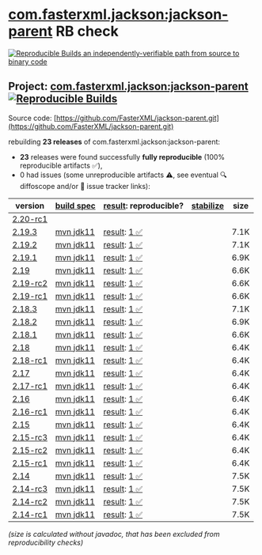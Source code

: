 [com.fasterxml.jackson:jackson-parent](https://central.sonatype.com/artifact/com.fasterxml.jackson/jackson-parent/versions) RB check
=======

[![Reproducible Builds](https://reproducible-builds.org/images/logos/rb.svg) an independently-verifiable path from source to binary code](https://reproducible-builds.org/)

## Project: [com.fasterxml.jackson:jackson-parent](https://central.sonatype.com/artifact/com.fasterxml.jackson/jackson-parent/versions) [![Reproducible Builds](https://img.shields.io/endpoint?url=https://raw.githubusercontent.com/jvm-repo-rebuild/reproducible-central/master/content/com/fasterxml/jackson/jackson-parent/badge.json)](https://github.com/jvm-repo-rebuild/reproducible-central/blob/master/content/com/fasterxml/jackson/jackson-parent/README.md)

Source code: [https://github.com/FasterXML/jackson-parent.git](https://github.com/FasterXML/jackson-parent.git)

rebuilding **23 releases** of com.fasterxml.jackson:jackson-parent:
- **23** releases were found successfully **fully reproducible** (100% reproducible artifacts :white_check_mark:),
- 0 had issues (some unreproducible artifacts :warning:, see eventual :mag: diffoscope and/or :memo: issue tracker links):

| version | [build spec](/BUILDSPEC.md) | [result](https://reproducible-builds.org/docs/jvm/): reproducible? | [stabilize](https://github.com/google/oss-rebuild/blob/main/cmd/stabilize/README.md) | size |
| -- | --------- | ------ | ------ | -- |
| [2.20-rc1](https://central.sonatype.com/artifact/com.fasterxml.jackson/jackson-parent/2.20-rc1/pom) | | | |
| [2.19.3](https://central.sonatype.com/artifact/com.fasterxml.jackson/jackson-parent/2.19.3/pom) | [mvn jdk11](jackson-parent-2.19.3.buildspec) | [result](jackson-parent-2.19.3.buildinfo): [1 :white_check_mark: ](jackson-parent-2.19.3.buildcompare) | | 7.1K |
| [2.19.2](https://central.sonatype.com/artifact/com.fasterxml.jackson/jackson-parent/2.19.2/pom) | [mvn jdk11](jackson-parent-2.19.2.buildspec) | [result](jackson-parent-2.19.2.buildinfo): [1 :white_check_mark: ](jackson-parent-2.19.2.buildcompare) | | 7.1K |
| [2.19.1](https://central.sonatype.com/artifact/com.fasterxml.jackson/jackson-parent/2.19.1/pom) | [mvn jdk11](jackson-parent-2.19.1.buildspec) | [result](jackson-parent-2.19.1.buildinfo): [1 :white_check_mark: ](jackson-parent-2.19.1.buildcompare) | | 6.9K |
| [2.19](https://central.sonatype.com/artifact/com.fasterxml.jackson/jackson-parent/2.19/pom) | [mvn jdk11](jackson-parent-2.19.buildspec) | [result](jackson-parent-2.19.buildinfo): [1 :white_check_mark: ](jackson-parent-2.19.buildcompare) | | 6.6K |
| [2.19-rc2](https://central.sonatype.com/artifact/com.fasterxml.jackson/jackson-parent/2.19-rc2/pom) | [mvn jdk11](jackson-parent-2.19-rc2.buildspec) | [result](jackson-parent-2.19-rc2.buildinfo): [1 :white_check_mark: ](jackson-parent-2.19-rc2.buildcompare) | | 6.6K |
| [2.19-rc1](https://central.sonatype.com/artifact/com.fasterxml.jackson/jackson-parent/2.19-rc1/pom) | [mvn jdk11](jackson-parent-2.19-rc1.buildspec) | [result](jackson-parent-2.19-rc1.buildinfo): [1 :white_check_mark: ](jackson-parent-2.19-rc1.buildcompare) | | 6.6K |
| [2.18.3](https://central.sonatype.com/artifact/com.fasterxml.jackson/jackson-parent/2.18.3/pom) | [mvn jdk11](jackson-parent-2.18.3.buildspec) | [result](jackson-parent-2.18.3.buildinfo): [1 :white_check_mark: ](jackson-parent-2.18.3.buildcompare) | | 7.1K |
| [2.18.2](https://central.sonatype.com/artifact/com.fasterxml.jackson/jackson-parent/2.18.2/pom) | [mvn jdk11](jackson-parent-2.18.2.buildspec) | [result](jackson-parent-2.18.2.buildinfo): [1 :white_check_mark: ](jackson-parent-2.18.2.buildcompare) | | 6.9K |
| [2.18.1](https://central.sonatype.com/artifact/com.fasterxml.jackson/jackson-parent/2.18.1/pom) | [mvn jdk11](jackson-parent-2.18.1.buildspec) | [result](jackson-parent-2.18.1.buildinfo): [1 :white_check_mark: ](jackson-parent-2.18.1.buildcompare) | | 6.6K |
| [2.18](https://central.sonatype.com/artifact/com.fasterxml.jackson/jackson-parent/2.18/pom) | [mvn jdk11](jackson-parent-2.18.buildspec) | [result](jackson-parent-2.18.buildinfo): [1 :white_check_mark: ](jackson-parent-2.18.buildcompare) | | 6.4K |
| [2.18-rc1](https://central.sonatype.com/artifact/com.fasterxml.jackson/jackson-parent/2.18-rc1/pom) | [mvn jdk11](jackson-parent-2.18-rc1.buildspec) | [result](jackson-parent-2.18-rc1.buildinfo): [1 :white_check_mark: ](jackson-parent-2.18-rc1.buildcompare) | | 6.4K |
| [2.17](https://central.sonatype.com/artifact/com.fasterxml.jackson/jackson-parent/2.17/pom) | [mvn jdk11](jackson-parent-2.17.buildspec) | [result](jackson-parent-2.17.buildinfo): [1 :white_check_mark: ](jackson-parent-2.17.buildcompare) | | 6.4K |
| [2.17-rc1](https://central.sonatype.com/artifact/com.fasterxml.jackson/jackson-parent/2.17-rc1/pom) | [mvn jdk11](jackson-parent-2.17-rc1.buildspec) | [result](jackson-parent-2.17-rc1.buildinfo): [1 :white_check_mark: ](jackson-parent-2.17-rc1.buildcompare) | | 6.4K |
| [2.16](https://central.sonatype.com/artifact/com.fasterxml.jackson/jackson-parent/2.16/pom) | [mvn jdk11](jackson-parent-2.16.buildspec) | [result](jackson-parent-2.16.buildinfo): [1 :white_check_mark: ](jackson-parent-2.16.buildcompare) | | 6.4K |
| [2.16-rc1](https://central.sonatype.com/artifact/com.fasterxml.jackson/jackson-parent/2.16-rc1/pom) | [mvn jdk11](jackson-parent-2.16-rc1.buildspec) | [result](jackson-parent-2.16-rc1.buildinfo): [1 :white_check_mark: ](jackson-parent-2.16-rc1.buildcompare) | | 6.4K |
| [2.15](https://central.sonatype.com/artifact/com.fasterxml.jackson/jackson-parent/2.15/pom) | [mvn jdk11](jackson-parent-2.15.buildspec) | [result](jackson-parent-2.15.buildinfo): [1 :white_check_mark: ](jackson-parent-2.15.buildcompare) | | 6.4K |
| [2.15-rc3](https://central.sonatype.com/artifact/com.fasterxml.jackson/jackson-parent/2.15-rc3/pom) | [mvn jdk11](jackson-parent-2.15-rc3.buildspec) | [result](jackson-parent-2.15-rc3.buildinfo): [1 :white_check_mark: ](jackson-parent-2.15-rc3.buildcompare) | | 6.4K |
| [2.15-rc2](https://central.sonatype.com/artifact/com.fasterxml.jackson/jackson-parent/2.15-rc2/pom) | [mvn jdk11](jackson-parent-2.15-rc2.buildspec) | [result](jackson-parent-2.15-rc2.buildinfo): [1 :white_check_mark: ](jackson-parent-2.15-rc2.buildcompare) | | 6.4K |
| [2.15-rc1](https://central.sonatype.com/artifact/com.fasterxml.jackson/jackson-parent/2.15-rc1/pom) | [mvn jdk11](jackson-parent-2.15-rc1.buildspec) | [result](jackson-parent-2.15-rc1.buildinfo): [1 :white_check_mark: ](jackson-parent-2.15-rc1.buildcompare) | | 6.4K |
| [2.14](https://central.sonatype.com/artifact/com.fasterxml.jackson/jackson-parent/2.14/pom) | [mvn jdk11](jackson-parent-2.14.buildspec) | [result](jackson-parent-2.14.buildinfo): [1 :white_check_mark: ](jackson-parent-2.14.buildcompare) | | 7.5K |
| [2.14-rc3](https://central.sonatype.com/artifact/com.fasterxml.jackson/jackson-parent/2.14-rc3/pom) | [mvn jdk11](jackson-parent-2.14-rc3.buildspec) | [result](jackson-parent-2.14-rc3.buildinfo): [1 :white_check_mark: ](jackson-parent-2.14-rc3.buildcompare) | | 7.5K |
| [2.14-rc2](https://central.sonatype.com/artifact/com.fasterxml.jackson/jackson-parent/2.14-rc2/pom) | [mvn jdk11](jackson-parent-2.14-rc2.buildspec) | [result](jackson-parent-2.14-rc2.buildinfo): [1 :white_check_mark: ](jackson-parent-2.14-rc2.buildcompare) | | 7.5K |
| [2.14-rc1](https://central.sonatype.com/artifact/com.fasterxml.jackson/jackson-parent/2.14-rc1/pom) | [mvn jdk11](jackson-parent-2.14-rc1.buildspec) | [result](jackson-parent-2.14-rc1.buildinfo): [1 :white_check_mark: ](jackson-parent-2.14-rc1.buildcompare) | | 7.5K |

<i>(size is calculated without javadoc, that has been excluded from reproducibility checks)</i>
